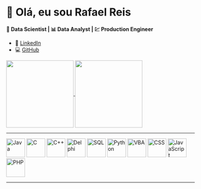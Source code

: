 # 👋 Olá, eu sou Rafael Reis  

**🎯 Data Scientist | 📊 Data Analyst | 💹 Production Engineer**  

- 💼 [LinkedIn](www.linkedin.com/in/rafael-r-136ba166)  
- 💻 [GitHub](https://github.com/RafaelRReis)  

<div><a href="https://github.com/RafaelRReis/github-readme-stats">
  <img height=180em align="center" src="https://github-readme-stats.vercel.app/api?username=RafaelRReis&show_icons=true&theme=dark" />
</a>
<a href="https://github.com/RafaelRReis/convoychat">
  <img height=180em align="center" src="https://github-readme-stats.vercel.app/api/top-langs?username=RafaelRReis&langs_count=8&card_width=180&show_icons=true&theme=dark" />
</a></div>

---

 <p align="left">
  <img src="https://cdn.jsdelivr.net/gh/devicons/devicon/icons/java/java-original.svg" alt="Java" width="50" height="50"/>
  <img src="https://cdn.jsdelivr.net/gh/devicons/devicon/icons/c/c-original.svg" alt="C" width="50" height="50"/>
  <img src="https://cdn.jsdelivr.net/gh/devicons/devicon/icons/cplusplus/cplusplus-original.svg" alt="C++" width="50" height="50"/>
  <img src="https://cdn.jsdelivr.net/gh/devicons/devicon/icons/delphi/delphi-original.svg" alt="Delphi" width="50" height="50"/>
  <img src="https://cdn.jsdelivr.net/gh/devicons/devicon/icons/mysql/mysql-original.svg" alt="SQL" width="50" height="50"/>
  <img src="https://cdn.jsdelivr.net/gh/devicons/devicon/icons/python/python-original.svg" alt="Python" width="50" height="50"/>
  <img src="https://cdn.jsdelivr.net/gh/devicons/devicon/icons/vscode/vscode-original.svg" alt="VBA" width="50" height="50"/> 
  <img src="https://cdn.jsdelivr.net/gh/devicons/devicon/icons/css3/css3-original.svg" alt="CSS" width="50" height="50"/>
  <img src="https://cdn.jsdelivr.net/gh/devicons/devicon/icons/javascript/javascript-original.svg" alt="JavaScript" width="50" height="50"/>
  <img src="https://cdn.jsdelivr.net/gh/devicons/devicon/icons/php/php-original.svg" alt="PHP" width="50" height="50"/>
</p>

---

